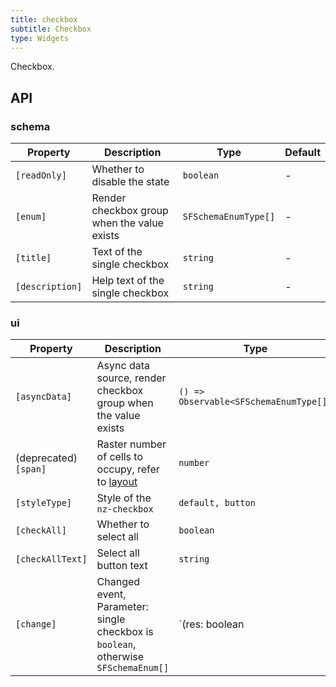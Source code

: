 ```yaml
---
title: checkbox
subtitle: Checkbox
type: Widgets
---
```


Checkbox.

## API

### schema

Property        | Description                                 | Type                 | Default
----------------|---------------------------------------------|----------------------|--------
`[readOnly]`    | Whether to disable the state                | `boolean`            | -
`[enum]`        | Render checkbox group when the value exists | `SFSchemaEnumType[]` | -
`[title]`       | Text of the single checkbox                 | `string`             | -
`[description]` | Help text of the single checkbox            | `string`             | -

### ui

Property | Description | Type | Default
-------- | ----------- | ---- | -------
`[asyncData]` | Async data source, render checkbox group when the value exists  | `() => Observable<SFSchemaEnumType[]>` | -
(deprecated) `[span]` | Raster number of cells to occupy, refer to [layout](https://ng.ant.design/components/checkbox/en#components-checkbox-demo-layout) | `number` | -
`[styleType]` | Style of the `nz-checkbox` | `default, button` | `default`
`[checkAll]` | Whether to select all  | `boolean` | -
`[checkAllText]` | Select all button text  | `string` | `全选`
`[change]` | Changed event, Parameter: single checkbox is `boolean`, otherwise `SFSchemaEnum[]` | `(res: boolean | SFSchemaEnum[]) => void` | -
